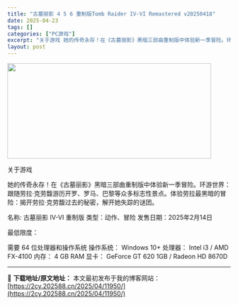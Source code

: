 ```yaml
---
title: "古墓丽影 4 5 6 重制版Tomb Raider IV-VI Remastered v20250418"
date: 2025-04-23
tags: []
categories: ["PC游戏"]
excerpt: "关于游戏 她的传奇永存！在《古墓丽影》黑暗三部曲重制版中体验新一季冒险。环游世界：跟随劳拉·克劳馥游历开罗、罗马、巴黎等众多标志性景点。体验劳拉最黑暗的冒险：揭开劳拉·克劳馥过去的秘密，解开她失踪的谜团。 名称: 古墓丽影 IV-VI 重制版 类型：动作、冒险 发售日期：2025年2月14日 最低限&hellip;"
layout: post
---
```


<img class="aligncenter size-full wp-image-11941" src="https://2cy.202588.cn/wp-content/uploads/2025/04/2025042311233651.webp" alt="" width="460" height="215" />

关于游戏

她的传奇永存！在《古墓丽影》黑暗三部曲重制版中体验新一季冒险。环游世界：跟随劳拉·克劳馥游历开罗、罗马、巴黎等众多标志性景点。体验劳拉最黑暗的冒险：揭开劳拉·克劳馥过去的秘密，解开她失踪的谜团。

名称: 古墓丽影 IV-VI 重制版
类型：动作、冒险
发售日期：2025年2月14日

最低限度：

需要 64 位处理器和操作系统
操作系统： Windows 10+
处理器： Intel i3 / AMD FX-4100
内存： 4 GB RAM
显卡： GeForce GT 620 1GB / Radeon HD 8670D

---
📖 **下载地址/原文地址：** 本文最初发布于我的博客网站：[https://2cy.202588.cn/2025/04/11950/](https://2cy.202588.cn/2025/04/11950/)
